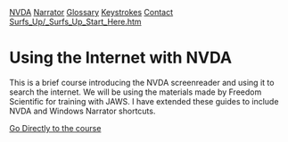 <nav>
<a href="NVDA Introduction">NVDA</a>
<a href="Windows Narrator Basics">Narrator</a>
<a href="Glossary">Glossary</a>
<a href="Keystrokes">Keystrokes</a>
<a href="Contact Me">Contact</a>
  <a href="Course Materials">Surfs_Up/_Surfs_Up_Start_Here.htm</a>
</nav>

# Using the Internet with NVDA

This is a brief course introducing the NVDA screenreader and using it to search the internet. We will be using the materials made by Freedom Scientific for training with JAWS. I have extended these guides to include NVDA and Windows Narrator shortcuts.


[Go Directly to the course]()
